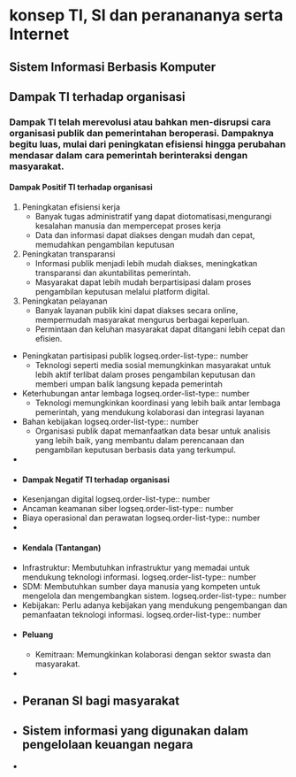 # konsep TI, SI dan peranananya serta Internet
## Sistem Informasi Berbasis Komputer
## Dampak TI terhadap organisasi
### Dampak TI telah merevolusi atau bahkan men-disrupsi cara organisasi publik dan pemerintahan beroperasi. Dampaknya begitu luas, mulai dari peningkatan efisiensi hingga perubahan mendasar dalam cara pemerintah berinteraksi dengan masyarakat.
#### Dampak Positif TI terhadap organisasi
1. Peningkatan efisiensi kerja
    - Banyak tugas administratif yang dapat diotomatisasi,mengurangi kesalahan manusia dan mempercepat proses kerja
    - Data dan informasi dapat diakses dengan mudah dan cepat, memudahkan pengambilan keputusan
2. Peningkatan transparansi
    - Informasi publik menjadi lebih mudah diakses, meningkatkan transparansi dan akuntabilitas pemerintah.
    - Masyarakat dapat lebih mudah berpartisipasi dalam proses pengambilan keputusan melalui platform digital.
3. Peningkatan pelayanan
    - Banyak layanan publik kini dapat diakses secara online, mempermudah masyarakat mengurus berbagai keperluan.
    - Permintaan dan keluhan masyarakat dapat ditangani lebih cepat dan efisien.
- Peningkatan partisipasi publik
  logseq.order-list-type:: number
  * Teknologi seperti media sosial memungkinkan masyarakat untuk lebih aktif terlibat dalam proses pengambilan keputusan dan memberi umpan balik langsung kepada pemerintah
- Keterhubungan antar lembaga
  logseq.order-list-type:: number
  * Teknologi memungkinkan koordinasi yang lebih baik antar lembaga pemerintah, yang mendukung kolaborasi dan integrasi layanan
- Bahan kebijakan
  logseq.order-list-type:: number
  * Organisasi publik dapat memanfaatkan data besar untuk analisis yang lebih baik, yang membantu dalam perencanaan dan pengambilan keputusan berbasis data yang terkumpul.
-
- #### Dampak Negatif TI terhadap organisasi
- Kesenjangan digital
  logseq.order-list-type:: number
- Ancaman keamanan siber
  logseq.order-list-type:: number
- Biaya operasional dan perawatan
  logseq.order-list-type:: number
-
- #### Kendala (Tantangan)
- Infrastruktur: Membutuhkan infrastruktur yang memadai untuk mendukung teknologi informasi.
  logseq.order-list-type:: number
- SDM: Membutuhkan sumber daya manusia yang kompeten untuk mengelola dan mengembangkan sistem.
  logseq.order-list-type:: number
- Kebijakan: Perlu adanya kebijakan yang mendukung pengembangan dan pemanfaatan teknologi informasi.
  logseq.order-list-type:: number
- #### Peluang
  * Kemitraan: Memungkinkan kolaborasi dengan sektor swasta dan masyarakat.
-
- ## Peranan SI bagi masyarakat
- ## Sistem informasi yang digunakan dalam pengelolaan keuangan negara
-